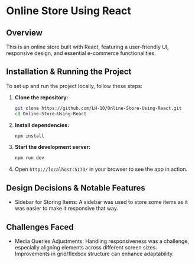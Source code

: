 # Online Store Using React  

## Overview  
This is an online store built with React, featuring a user-friendly UI, responsive design, and essential e-commerce functionalities.  

## Installation & Running the Project  
To set up and run the project locally, follow these steps:  

1. **Clone the repository:**  
   ```bash
   git clone https://github.com/LH-10/Online-Store-Using-React.git
   cd Online-Store-Using-React
   ```
2. **Install dependencies:**  
   ```bash
   npm install
   ```
3. **Start the development server:**  
   ```bash
   npm run dev
   ```
4. Open `http://localhost:5173/` in your browser to see the app in action.  

## Design Decisions & Notable Features  
- Sidebar for Storing Items: A sidebar was used to store some items as it was easier to make it responsive that way.

## Challenges Faced  
- Media Queries Adjustments: Handling responsiveness was a challenge, especially aligning elements across different screen sizes. Improvements in grid/flexbox structure can enhance adaptability.  

